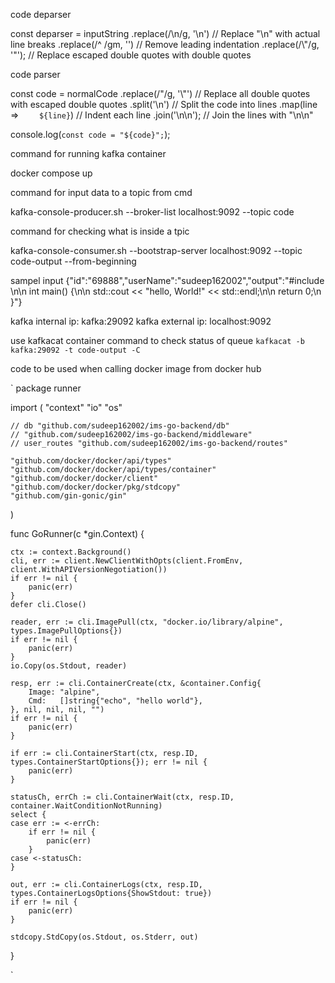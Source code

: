 code deparser

const deparser = inputString
      .replace(/\\n/g, '\n')       // Replace "\\n" with actual line breaks
      .replace(/^    /gm, '')      // Remove leading indentation
      .replace(/\\"/g, '"');       // Replace escaped double quotes with double quotes



code parser

const code = normalCode
    .replace(/"/g, '\\"') // Replace all double quotes with escaped double quotes
    .split('\n')          // Split the code into lines
    .map(line => `    ${line}`) // Indent each line
    .join('\\n\\n');      // Join the lines with "\n\n"

console.log(`const code = "${code}";`);



command for running kafka container

docker compose up



command for input data to a topic from cmd 

kafka-console-producer.sh --broker-list localhost:9092 --topic code


command for checking what is inside a tpic

kafka-console-consumer.sh --bootstrap-server localhost:9092 --topic code-output --from-beginning





sampel input
{"id":"69888","userName":"sudeep162002","output":"#include <iostream>\\n\\n    int main() {\\n\\n        std::cout << \"hello, World!\" << std::endl;\\n\\n        return 0;\\n    }"}



kafka internal ip: kafka:29092
kafka external ip:  localhost:9092


use kafkacat container command to check status of queue    `kafkacat -b kafka:29092 -t code-output -C`


code to be used when calling docker image from docker hub

`
package runner

import (
	"context"
	"io"
	"os"

	// db "github.com/sudeep162002/ims-go-backend/db"
	// "github.com/sudeep162002/ims-go-backend/middleware"
	// user_routes "github.com/sudeep162002/ims-go-backend/routes"

	"github.com/docker/docker/api/types"
	"github.com/docker/docker/api/types/container"
	"github.com/docker/docker/client"
	"github.com/docker/docker/pkg/stdcopy"
	"github.com/gin-gonic/gin"
)

func GoRunner(c *gin.Context) {

	ctx := context.Background()
	cli, err := client.NewClientWithOpts(client.FromEnv, client.WithAPIVersionNegotiation())
	if err != nil {
		panic(err)
	}
	defer cli.Close()

	reader, err := cli.ImagePull(ctx, "docker.io/library/alpine", types.ImagePullOptions{})
	if err != nil {
		panic(err)
	}
	io.Copy(os.Stdout, reader)

	resp, err := cli.ContainerCreate(ctx, &container.Config{
		Image: "alpine",
		Cmd:   []string{"echo", "hello world"},
	}, nil, nil, nil, "")
	if err != nil {
		panic(err)
	}

	if err := cli.ContainerStart(ctx, resp.ID, types.ContainerStartOptions{}); err != nil {
		panic(err)
	}

	statusCh, errCh := cli.ContainerWait(ctx, resp.ID, container.WaitConditionNotRunning)
	select {
	case err := <-errCh:
		if err != nil {
			panic(err)
		}
	case <-statusCh:
	}

	out, err := cli.ContainerLogs(ctx, resp.ID, types.ContainerLogsOptions{ShowStdout: true})
	if err != nil {
		panic(err)
	}

	stdcopy.StdCopy(os.Stdout, os.Stderr, out)

}

`